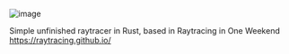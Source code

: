 
![image](https://user-images.githubusercontent.com/8204970/176841930-9a84f2f9-6ca0-45c7-9dca-31721f0d8db3.png)


Simple unfinished raytracer in Rust, based in Raytracing in One Weekend https://raytracing.github.io/
